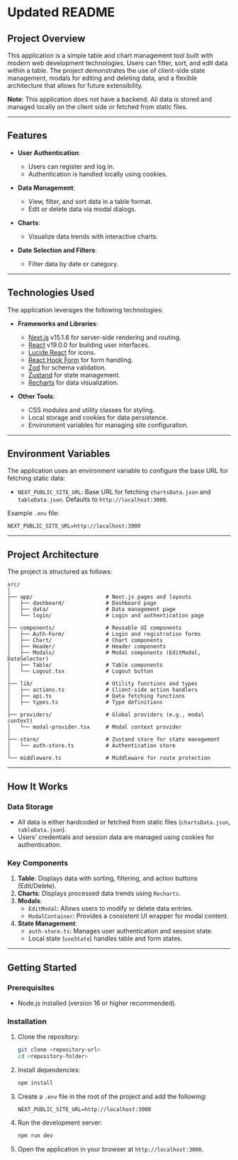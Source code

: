 # Updated README

## Project Overview

This application is a simple table and chart management tool built with modern web development technologies. Users can filter, sort, and edit data within a table. The project demonstrates the use of client-side state management, modals for editing and deleting data, and a flexible architecture that allows for future extensibility.

**Note**: This application does not have a backend. All data is stored and managed locally on the client side or fetched from static files.

---

## Features

- **User Authentication**:

  - Users can register and log in.
  - Authentication is handled locally using cookies.

- **Data Management**:

  - View, filter, and sort data in a table format.
  - Edit or delete data via modal dialogs.

- **Charts**:

  - Visualize data trends with interactive charts.

- **Date Selection and Filters**:
  - Filter data by date or category.

---

## Technologies Used

The application leverages the following technologies:

- **Frameworks and Libraries**:

  - [Next.js](https://nextjs.org/) v15.1.6 for server-side rendering and routing.
  - [React](https://reactjs.org/) v19.0.0 for building user interfaces.
  - [Lucide React](https://lucide.dev/) for icons.
  - [React Hook Form](https://react-hook-form.com/) for form handling.
  - [Zod](https://zod.dev/) for schema validation.
  - [Zustand](https://zustand-demo.pmnd.rs/) for state management.
  - [Recharts](https://recharts.org/) for data visualization.

- **Other Tools**:
  - CSS modules and utility classes for styling.
  - Local storage and cookies for data persistence.
  - Environment variables for managing site configuration.

---

## Environment Variables

The application uses an environment variable to configure the base URL for fetching static data:

- `NEXT_PUBLIC_SITE_URL`: Base URL for fetching `chartsData.json` and `tableData.json`. Defaults to `http://localhost:3000`.

Example `.env` file:

```env
NEXT_PUBLIC_SITE_URL=http://localhost:3000
```

---

## Project Architecture

The project is structured as follows:

```
src/
│
├── app/                       # Next.js pages and layouts
│   ├── dashboard/             # Dashboard page
│   ├── data/                  # Data management page
│   └── login/                 # Login and authentication page
│
├── components/                # Reusable UI components
│   ├── Auth-Form/             # Login and registration forms
│   ├── Chart/                 # Chart components
│   ├── Header/                # Header components
│   ├── Modals/                # Modal components (EditModal, DateSelector)
│   ├── Table/                 # Table components
│   └── Logout.tsx             # Logout button
│
├── lib/                       # Utility functions and types
│   ├── actions.ts             # Client-side action handlers
│   ├── api.ts                 # Data fetching functions
│   ├── types.ts               # Type definitions
│
├── providers/                 # Global providers (e.g., modal context)
│   └── modal-provider.tsx     # Modal context provider
│
├── store/                     # Zustand store for state management
│   └── auth-store.ts          # Authentication store
│
└── middleware.ts              # Middleware for route protection
```

---

## How It Works

### Data Storage

- All data is either hardcoded or fetched from static files (`chartsData.json`, `tableData.json`).
- Users’ credentials and session data are managed using cookies for authentication.

### Key Components

1. **Table**: Displays data with sorting, filtering, and action buttons (Edit/Delete).
2. **Charts**: Displays processed data trends using `Recharts`.
3. **Modals**:
   - `EditModal`: Allows users to modify or delete data entries.
   - `ModalContainer`: Provides a consistent UI wrapper for modal content.
4. **State Management**:
   - `auth-store.ts`: Manages user authentication and session state.
   - Local state (`useState`) handles table and form states.

---

## Getting Started

### Prerequisites

- Node.js installed (version 16 or higher recommended).

### Installation

1. Clone the repository:
   ```bash
   git clone <repository-url>
   cd <repository-folder>
   ```
2. Install dependencies:
   ```bash
   npm install
   ```
3. Create a `.env` file in the root of the project and add the following:
   ```env
   NEXT_PUBLIC_SITE_URL=http://localhost:3000
   ```
4. Run the development server:
   ```bash
   npm run dev
   ```
5. Open the application in your browser at `http://localhost:3000`.

